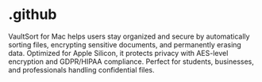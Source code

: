 # .github
VaultSort for Mac helps users stay organized and secure by automatically sorting files, encrypting sensitive documents, and permanently erasing data. Optimized for Apple Silicon, it protects privacy with AES-level encryption and GDPR/HIPAA compliance. Perfect for students, businesses, and professionals handling confidential files.  
